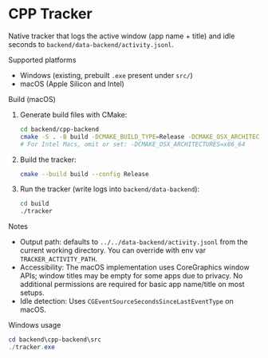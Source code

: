 CPP Tracker
=================

Native tracker that logs the active window (app name + title) and idle seconds to `backend/data-backend/activity.jsonl`.

Supported platforms
- Windows (existing, prebuilt `.exe` present under `src/`)
- macOS (Apple Silicon and Intel)

Build (macOS)
1) Generate build files with CMake:
   
   ```bash
   cd backend/cpp-backend
   cmake -S . -B build -DCMAKE_BUILD_TYPE=Release -DCMAKE_OSX_ARCHITECTURES=arm64
   # For Intel Macs, omit or set: -DCMAKE_OSX_ARCHITECTURES=x86_64
   ```

2) Build the tracker:
   
   ```bash
   cmake --build build --config Release
   ```

3) Run the tracker (write logs into `backend/data-backend`):
   
   ```bash
   cd build
   ./tracker
   ```

Notes
- Output path: defaults to `../../data-backend/activity.jsonl` from the current working directory. You can override with env var `TRACKER_ACTIVITY_PATH`.
- Accessibility: The macOS implementation uses CoreGraphics window APIs; window titles may be empty for some apps due to privacy. No additional permissions are required for basic app name/title on most setups.
- Idle detection: Uses `CGEventSourceSecondsSinceLastEventType` on macOS.

Windows usage
```powershell
cd backend\cpp-backend\src
./tracker.exe
```
